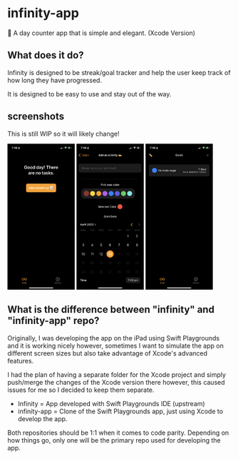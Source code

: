 # infinity-app
📅 A day counter app that is simple and elegant. (Xcode Version)

## What does it do?

Infinity is designed to be streak/goal tracker and help the user keep track of how long they have progressed. 

It is designed to be easy to use and stay out of the way.

## screenshots

This is still WIP so it will likely change!

<img src="media/1.png" width="30%"> <img src="media/2.png" width="30%"> <img src="media/3.png" width="30%">

## What is the difference between "infinity" and "infinity-app" repo?

Originally, I was developing the app on the iPad using Swift Playgrounds and it is working nicely however, sometimes I want to simulate the app on different screen sizes but also take advantage of Xcode's advanced features.

I had the plan of having a separate folder for the Xcode project and simply push/merge the changes of the Xcode version there however, this caused issues for me so I decided to keep them separate. 

- Infinity = App developed with Swift Playgrounds IDE (upstream)
- infinity-app = Clone of the Swift Playgrounds app, just using Xcode to develop the app.

Both repositories should be 1:1 when it comes to code parity. Depending on how things go, only one will be the primary repo used for developing the app.